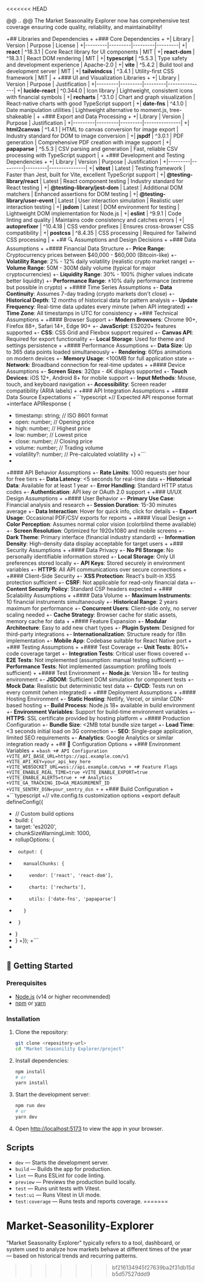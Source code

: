 <<<<<<< HEAD

@@ .. @@
 The Market Seasonality Explorer now has comprehensive test coverage ensuring code quality, reliability, and maintainability! 
 
+## Libraries and Dependencies
+
+### Core Dependencies
+
+| Library | Version | Purpose | License |
+|---------|---------|---------|---------|
+| **react** | ^18.3.1 | Core React library for UI components | MIT |
+| **react-dom** | ^18.3.1 | React DOM rendering | MIT |
+| **typescript** | ^5.5.3 | Type safety and development experience | Apache-2.0 |
+| **vite** | ^5.4.2 | Build tool and development server | MIT |
+| **tailwindcss** | ^3.4.1 | Utility-first CSS framework | MIT |
+
+### UI and Visualization Libraries
+
+| Library | Version | Purpose | Justification |
+|---------|---------|---------|---------------|
+| **lucide-react** | ^0.344.0 | Icon library | Lightweight, consistent icons with financial symbols |
+| **recharts** | ^3.1.0 | Chart and graph visualization | React-native charts with good TypeScript support |
+| **date-fns** | ^4.1.0 | Date manipulation utilities | Lightweight alternative to moment.js, tree-shakeable |
+
+### Export and Data Processing
+
+| Library | Version | Purpose | Justification |
+|---------|---------|---------|---------------|
+| **html2canvas** | ^1.4.1 | HTML to canvas conversion for image export | Industry standard for DOM to image conversion |
+| **jspdf** | ^3.0.1 | PDF generation | Comprehensive PDF creation with image support |
+| **papaparse** | ^5.5.3 | CSV parsing and generation | Fast, reliable CSV processing with TypeScript support |
+
+### Development and Testing Dependencies
+
+| Library | Version | Purpose | Justification |
+|---------|---------|---------|---------------|
+| **vitest** | Latest | Testing framework | Faster than Jest, built for Vite, excellent TypeScript support |
+| **@testing-library/react** | Latest | React component testing | Industry standard for React testing |
+| **@testing-library/jest-dom** | Latest | Additional DOM matchers | Enhanced assertions for DOM testing |
+| **@testing-library/user-event** | Latest | User interaction simulation | Realistic user interaction testing |
+| **jsdom** | Latest | DOM environment for testing | Lightweight DOM implementation for Node.js |
+| **eslint** | ^9.9.1 | Code linting and quality | Maintains code consistency and catches errors |
+| **autoprefixer** | ^10.4.18 | CSS vendor prefixes | Ensures cross-browser CSS compatibility |
+| **postcss** | ^8.4.35 | CSS processing | Required for Tailwind CSS processing |
+
+## 🔍 Assumptions and Design Decisions
+
+### Data Assumptions
+
+#### Financial Data Structure
+- **Price Range**: Cryptocurrency prices between $40,000 - $60,000 (Bitcoin-like)
+- **Volatility Range**: 2% - 12% daily volatility (realistic crypto market range)
+- **Volume Range**: 50M - 300M daily volume (typical for major cryptocurrencies)
+- **Liquidity Range**: 30% - 100% (higher values indicate better liquidity)
+- **Performance Range**: ±10% daily performance (extreme but possible in crypto)
+
+#### Time Series Assumptions
+- **Data Continuity**: Assumes 7-day trading (crypto markets don't close)
+- **Historical Depth**: 12 months of historical data for pattern analysis
+- **Update Frequency**: Real-time data updates every minute (when API integrated)
+- **Time Zone**: All timestamps in UTC for consistency
+
+### Technical Assumptions
+
+#### Browser Support
+- **Modern Browsers**: Chrome 90+, Firefox 88+, Safari 14+, Edge 90+
+- **JavaScript**: ES2020+ features supported
+- **CSS**: CSS Grid and Flexbox support required
+- **Canvas API**: Required for export functionality
+- **Local Storage**: Used for theme and settings persistence
+
+#### Performance Assumptions
+- **Data Size**: Up to 365 data points loaded simultaneously
+- **Rendering**: 60fps animations on modern devices
+- **Memory Usage**: <100MB for full application state
+- **Network**: Broadband connection for real-time updates
+
+#### Device Assumptions
+- **Screen Sizes**: 320px - 4K displays supported
+- **Touch Devices**: iOS 12+, Android 8+ for mobile support
+- **Input Methods**: Mouse, touch, and keyboard navigation
+- **Accessibility**: Screen reader compatibility (ARIA labels)
+
+### API Integration Assumptions
+
+#### Data Source Expectations
+```typescript
+// Expected API response format
+interface APIResponse {
+  timestamp: string;          // ISO 8601 format
+  open: number;              // Opening price
+  high: number;              // Highest price
+  low: number;               // Lowest price
+  close: number;             // Closing price
+  volume: number;            // Trading volume
+  volatility?: number;       // Pre-calculated volatility
+}
+```
+
+#### API Behavior Assumptions
+- **Rate Limits**: 1000 requests per hour for free tiers
+- **Data Latency**: <5 seconds for real-time data
+- **Historical Data**: Available for at least 1 year
+- **Error Handling**: Standard HTTP status codes
+- **Authentication**: API key or OAuth 2.0 support
+
+### UI/UX Design Assumptions
+
+#### User Behavior
+- **Primary Use Case**: Financial analysis and research
+- **Session Duration**: 15-30 minutes average
+- **Data Interaction**: Hover for quick info, click for details
+- **Export Usage**: Occasional PDF/CSV exports for reports
+
+#### Visual Design
+- **Color Perception**: Assumes normal color vision (colorblind theme available)
+- **Screen Resolution**: Optimized for 1920x1080 and mobile screens
+- **Dark Theme**: Primary interface (financial industry standard)
+- **Information Density**: High-density data display acceptable for target users
+
+### Security Assumptions
+
+#### Data Privacy
+- **No PII Storage**: No personally identifiable information stored
+- **Local Storage**: Only UI preferences stored locally
+- **API Keys**: Stored securely in environment variables
+- **HTTPS**: All API communications over secure connections
+
+#### Client-Side Security
+- **XSS Protection**: React's built-in XSS protection sufficient
+- **CSRF**: Not applicable for read-only financial data
+- **Content Security Policy**: Standard CSP headers expected
+
+### Scalability Assumptions
+
+#### Data Volume
+- **Maximum Instruments**: 10 financial instruments simultaneously
+- **Historical Range**: 2 years maximum for performance
+- **Concurrent Users**: Client-side only, no server scaling needed
+- **Cache Strategy**: Browser cache for static assets, memory cache for data
+
+#### Feature Expansion
+- **Modular Architecture**: Easy to add new chart types
+- **Plugin System**: Designed for third-party integrations
+- **Internationalization**: Structure ready for i18n implementation
+- **Mobile App**: Codebase suitable for React Native port
+
+### Testing Assumptions
+
+#### Test Coverage
+- **Unit Tests**: 80%+ code coverage target
+- **Integration Tests**: Critical user flows covered
+- **E2E Tests**: Not implemented (assumption: manual testing sufficient)
+- **Performance Tests**: Not implemented (assumption: profiling tools sufficient)
+
+#### Test Environment
+- **Node.js**: Version 18+ for testing environment
+- **JSDOM**: Sufficient DOM simulation for component tests
+- **Mock Data**: Realistic but deterministic test data
+- **CI/CD**: Tests run on every commit (when integrated)
+
+### Deployment Assumptions
+
+#### Hosting Environment
+- **Static Hosting**: Netlify, Vercel, or similar CDN-based hosting
+- **Build Process**: Node.js 18+ available in build environment
+- **Environment Variables**: Support for build-time environment variables
+- **HTTPS**: SSL certificate provided by hosting platform
+
+#### Production Configuration
+- **Bundle Size**: <2MB total bundle size target
+- **Load Time**: <3 seconds initial load on 3G connection
+- **SEO**: Single-page application, limited SEO requirements
+- **Analytics**: Google Analytics or similar integration ready
+
+## 🔧 Configuration Options
+
+### Environment Variables
+
+```bash
+# API Configuration
+VITE_API_BASE_URL=https://api.example.com/v1
+VITE_API_KEY=your_api_key_here
+VITE_WEBSOCKET_URL=wss://api.example.com/ws
+
+# Feature Flags
+VITE_ENABLE_REAL_TIME=true
+VITE_ENABLE_EXPORT=true
+VITE_ENABLE_ALERTS=true
+
+# Analytics
+VITE_GA_TRACKING_ID=GA_MEASUREMENT_ID
+VITE_SENTRY_DSN=your_sentry_dsn
+```
+
+### Build Configuration
+
+```typescript
+// vite.config.ts customization options
+export default defineConfig({
+  // Custom build options
+  build: {
+    target: 'es2020',
+    chunkSizeWarningLimit: 1000,
+    rollupOptions: {
+      output: {
+        manualChunks: {
+          vendor: ['react', 'react-dom'],
+          charts: ['recharts'],
+          utils: ['date-fns', 'papaparse']
+        }
+      }
+    }
+  }
+});
+```
+
 ## 🚀 Getting Started
 
 ### Prerequisites

 - [Node.js](https://nodejs.org/) (v14 or higher recommended)
- [npm](https://www.npmjs.com/) or [yarn](https://yarnpkg.com/)

### Installation

1. Clone the repository:
    ```sh
    git clone <repository-url>
    cd "Market Seasonility Explorer/project"
    ```

2. Install dependencies:
    ```sh
    npm install
    # or
    yarn install
    ```

3. Start the development server:
    ```sh
    npm run dev
    # or
    yarn dev
    ```

4. Open [http://localhost:5173](http://localhost:5173) to view the app in your browser.

## Scripts

- `dev` — Starts the development server.
- `build` — Builds the app for production.
- `lint` — Runs ESLint for code linting.
- `preview` — Previews the production build locally.
- `test` — Runs unit tests with Vitest.
- `test:ui` — Runs Vitest in UI mode.
- `test:coverage` — Runs tests and reports coverage.
=======
# Market-Seasonility-Explorer
"Market Seasonality Explorer" typically refers to a tool, dashboard, or system used to analyze how markets behave at different times of the year — based on historical trends and recurring patterns.
>>>>>>> bf216134945f27639ba2f31db15db5d57527ddd9
